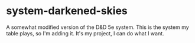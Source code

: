 # system-darkened-skies

A somewhat modified version of the D&D 5e system. This is the system
my table plays, so I'm adding it. It's my project, I can do what I
want.
